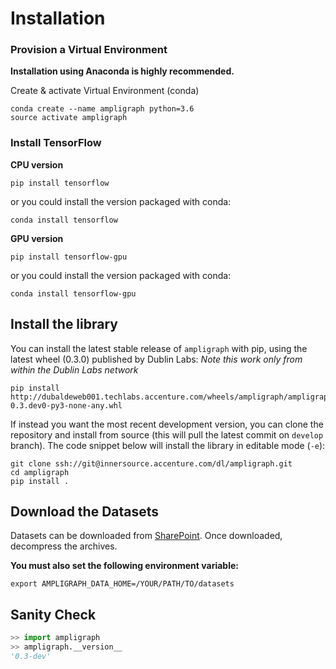 
# Installation

### Provision a Virtual Environment

**Installation using Anaconda is highly recommended.**

Create & activate Virtual Environment (conda)

```
conda create --name ampligraph python=3.6
source activate ampligraph
```

### Install TensorFlow

**CPU version**

```
pip install tensorflow
```

or you could install the version packaged with conda:

```
conda install tensorflow
```

**GPU version**

```
pip install tensorflow-gpu
```

or you could install the version packaged with conda:

```
conda install tensorflow-gpu
```


## Install the library


You can install the latest stable release of `ampligraph` with pip, using the latest wheel (0.3.0) published by Dublin Labs:
*Note this work only from within the Dublin Labs network*

```
pip install http://dubaldeweb001.techlabs.accenture.com/wheels/ampligraph/ampligraph-0.3.dev0-py3-none-any.whl
```

If instead you want the most recent development version, you can clone the repository
and install from source (this will pull the latest commit on `develop` branch).
The code snippet below will install the library in editable mode (`-e`):

```
git clone ssh://git@innersource.accenture.com/dl/ampligraph.git 
cd ampligraph
pip install .

```


## Download the Datasets

Datasets can be downloaded from [SharePoint](https://ts.accenture.com/sites/TechLabs-Dublin/_layouts/15/guestaccess.aspx?guestaccesstoken=Uz28P2m4hWp2TEgbvFrD%2b4BiURBHVTAw0NbPBRLzWWA%3d&folderid=2_012fd581718e74e4a9305c845a1224ee1&rev=1).
Once downloaded, decompress the archives.

**You must also set the following environment variable:**

```
export AMPLIGRAPH_DATA_HOME=/YOUR/PATH/TO/datasets
```

## Sanity Check

```python
>> import ampligraph
>> ampligraph.__version__
'0.3-dev'
```
